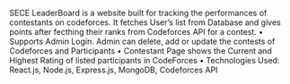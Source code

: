 SECE LeaderBoard is a website built for tracking the performances of contestants on codeforces.
It fetches User’s list from Database and gives points after fecthing their ranks from Codeforces API for a contest.
• Supports Admin Login. Admin can delete, add or update the contests of Codeforces and Participants
• Contestant Page shows the Current and Highest Rating of listed participants in CodeForces
• Technologies Used: React.js, Node.js, Express.js, MongoDB, Codeforces API
